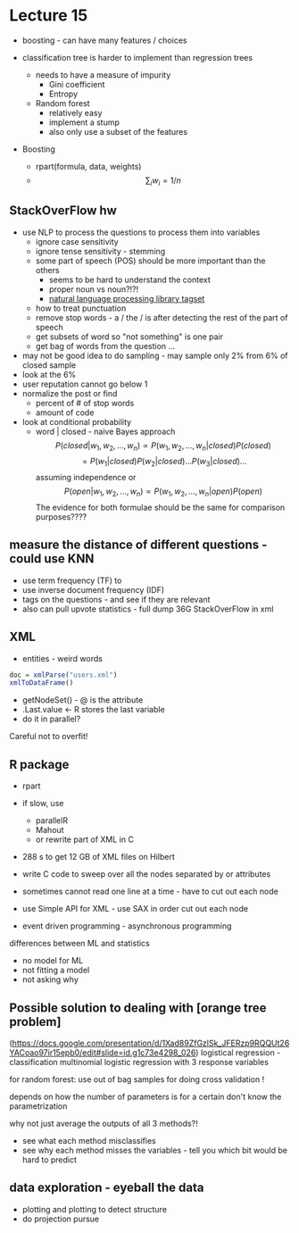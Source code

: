 Lecture 15
==========
* boosting - can have many features / choices

* classification tree is harder to implement than regression trees 
	* needs to have a measure of impurity  
	  	* Gini coefficient 
		* Entropy 
	* Random forest 
		* relatively easy 
		* implement a stump  
		* also only use a subset of the features 
* Boosting 
  	* rpart(formula, data, weights)
	* $$\sum_i w_i = 1/n$$


StackOverFlow hw
---------------
* use NLP to process the questions to process them into variables 
  	* ignore case sensitivity 
	* ignore tense sensitivity - stemming  
	* some part of speech (POS) should be more important than the others 
		* seems to be hard to understand the context 
		* proper noun vs noun?!?!
		* [natural language processing library tagset](http://www.computing.dcu.ie/~acahill/tagset.html) 
	* how to treat punctuation  
	* remove stop words - a / the / is after detecting the rest of the
 part of speech
	* get subsets of word so "not something" is one pair 
	* get bag of words from the question ...
* may not be good idea to do sampling - may sample only 2% from 6% of closed sample
* look at the 6% 
* user reputation cannot go below 1
* normalize the post or find
	* percent of # of stop words 
	* amount of code 
* look at conditional probability 
  	* word | closed - naive Bayes approach  
$$P(closed | w_1, w_2, ..., w_n) \propto P(w_1, w_2,..., w_n |closed)
P(closed)$$
$$= P(w_1 | closed) P(w_2 | closed)... P(w_3 | closed) ...$$
assuming independence
or
$$P(open | w_1, w_2, ..., w_n) \propto P(w_1, w_2,..., w_n |open) P(open)$$
The evidence for both formulae should be the same for comparison purposes????

measure the distance of different questions - could use KNN 
---------------------------------
* use term frequency (TF) to 
* use inverse document frequency (IDF)
* tags on the questions - and see if they are relevant  
* also can pull upvote statistics - full dump 36G StackOverFlow in xml 

XML
---
* entities - weird words 
```r
doc = xmlParse("users.xml")
xmlToDataFrame()
```
* getNodeSet() - @ is the attribute  
* .Last.value <- R stores the last variable 
* do it in parallel?

Careful not to overfit!

R package 
--------
* rpart
* if slow, use 
	* parallelR
	* Mahout 
	* or rewrite part of XML in C 

* 288 s to get 12 GB of XML files on Hilbert 
* write C code to sweep over all the nodes separated by <tags></tags> or
attributes  
* sometimes cannot read one line at a time - have to cut out each node  
* use Simple API for XML - use SAX in order cut out each node  
* event driven programming - asynchronous programming  

differences between ML and statistics 
* no model for ML
* not fitting a model 
* not asking why 

Possible solution to dealing with [orange tree problem] 
--------------------------
(https://docs.google.com/presentation/d/1Xad89ZfGzlSk_JFERzp9RQQUt26YACoao97ir15epb0/edit#slide=id.g1c73e4298_026)
logistical regression - classification
multinomial logistic regression with 3 response variables 

for random forest:
use out of bag samples for doing cross validation !

depends on how the number of parameters is for a certain 
don't know the parametrization 

why not just average the outputs of all 3 methods?!
* see what each method misclassifies 
* see why each method misses the variables - tell you which bit would be
hard to predict  


data exploration - eyeball the data
---------------
* plotting and plotting to detect structure
* do projection pursue


